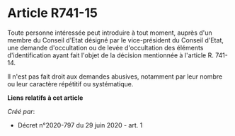 # Article R741-15

Toute personne intéressée peut introduire à tout moment, auprès d'un membre du Conseil d'Etat désigné par le vice-président
du Conseil d'Etat, une demande d'occultation ou de levée d'occultation des éléments d'identification ayant fait l'objet de la
décision mentionnée à l'article R. 741-14.

Il n'est pas fait droit aux demandes abusives, notamment par leur nombre ou leur caractère répétitif ou systématique.

**Liens relatifs à cet article**

_Créé par_:

  - Décret n°2020-797 du 29 juin 2020 - art. 1
